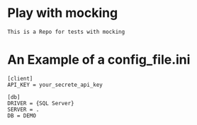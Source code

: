 # Play with mocking
``
This is a Repo for tests with mocking
``
# An Example of a config_file.ini
```
[client]
API_KEY = your_secrete_api_key

[db]
DRIVER = {SQL Server}
SERVER = .
DB = DEMO
```